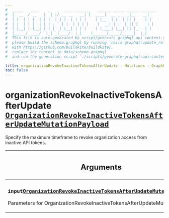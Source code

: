 ```yaml
---
#  _____   ____    _   _  ____ _______   ______ _____ _____ _______
#  |  __  / __   |  | |/ __ __   __| |  ____|  __ _   _|__   __|
#  | |  | | |  | | |  | | |  | | | |    | |__  | |  | || |    | |
#  | |  | | |  | | | . ` | |  | | | |    |  __| | |  | || |    | |
#  | |__| | |__| | | |  | |__| | | |    | |____| |__| || |_   | |
#  |_____/ ____/  |_| _|____/  |_|    |______|_____/_____|  |_|
#  This file is auto-generated by script/generate_graphql_api_content.sh,
#  please build the schema.graphql by running `rails graphql:update_reference_schema`
#  with https://github.com/buildkite/buildkite/,
#  replace the content in data/schema.graphql
#  and run the generation script `./scripts/generate-graphql-api-content.sh`.

title: organizationRevokeInactiveTokensAfterUpdate – Mutations – GraphQL API
toc: false
---
```


<!-- vale off -->
<h1 class="has-pills" data-algolia-exclude>
  organizationRevokeInactiveTokensAfterUpdate
  <a href="/docs/apis/graphql/schemas/object/organizationrevokeinactivetokensafterupdatemutationpayload" class="pill pill--object pill--normal-case pill--large" title="Go to OBJECT OrganizationRevokeInactiveTokensAfterUpdateMutationPayload">
  <code>OrganizationRevokeInactiveTokensAfterUpdateMutationPayload</code>
</a>

</h1>
<!-- vale on -->

Specify the maximum timeframe to revoke organization access from inactive API tokens.

<table class="responsive-table responsive-table--single-column-rows">
  <thead>
    <th>
      <h2 data-algolia-exclude>Arguments</h2>
    </th>
  </thead>
  <tbody>
    <tr><td><h3 class="is-small has-pills"><code>input</code><a href="/docs/apis/graphql/schemas/input_object/organizationrevokeinactivetokensafterupdatemutationinput" class="pill pill--input_object pill--normal-case pill--medium" title="Go to INPUT_OBJECT OrganizationRevokeInactiveTokensAfterUpdateMutationInput"><code>OrganizationRevokeInactiveTokensAfterUpdateMutationInput!</code></a></h3><p>Parameters for OrganizationRevokeInactiveTokensAfterUpdateMutation</p></td></tr>
  </tbody>
</table>
